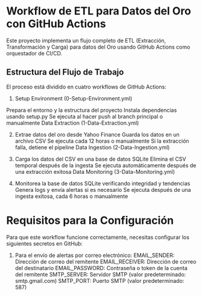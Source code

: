 # Workflow de ETL para Datos del Oro con GitHub Actions
Este proyecto implementa un flujo completo de ETL (Extracción, Transformación y Carga) para datos del Oro usando GitHub Actions como orquestador de CI/CD.

## Estructura del Flujo de Trabajo
El proceso está dividido en cuatro workflows de GitHub Actions:

1. Setup Environment (0-Setup-Environment.yml)

Prepara el entorno y la estructura del proyecto
Instala dependencias usando setup.py
Se ejecuta al hacer push al branch principal o manualmente
Data Extraction (1-Data-Extraction.yml)

2. Extrae datos del oro desde Yahoo Finance
Guarda los datos en un archivo CSV
Se ejecuta cada 12 horas o manualmente
Si la extracción falla, detiene el pipeline
Data Ingestion (2-Data-Ingestion.yml)

3. Carga los datos del CSV en una base de datos SQLite
Elimina el CSV temporal después de la ingesta
Se ejecuta automáticamente después de una extracción exitosa
Data Monitoring (3-Data-Monitoring.yml)

4. Monitorea la base de datos SQLite verificando integridad y tendencias
Genera logs y envía alertas si es necesario
Se ejecuta después de una ingesta exitosa, cada 6 horas o manualmente

# Requisitos para la Configuración
Para que este workflow funcione correctamente, necesitas configurar los siguientes secretos en GitHub:

1. Para el envío de alertas por correo electrónico:
EMAIL_SENDER: Dirección de correo del remitente
EMAIL_RECEIVER: Dirección de correo del destinatario
EMAIL_PASSWORD: Contraseña o token de la cuenta del remitente
SMTP_SERVER: Servidor SMTP (valor predeterminado: smtp.gmail.com)
SMTP_PORT: Puerto SMTP (valor predeterminado: 587)
